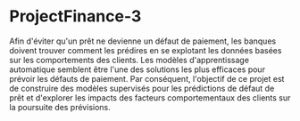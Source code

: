 # ProjectFinance-3

Afin d'éviter qu'un prêt ne devienne un défaut de paiement, les banques doivent trouver comment les prédires en se explotant les données basées sur les comportements des clients. Les modèles d'apprentissage automatique semblent être l'une des solutions les plus efficaces pour prévoir les défauts de paiement. Par conséquent, l'objectif de ce projet est de construire des modèles supervisés pour les prédictions de défaut de prêt et d'explorer les impacts des facteurs comportementaux des clients sur la poursuite des prévisions.
